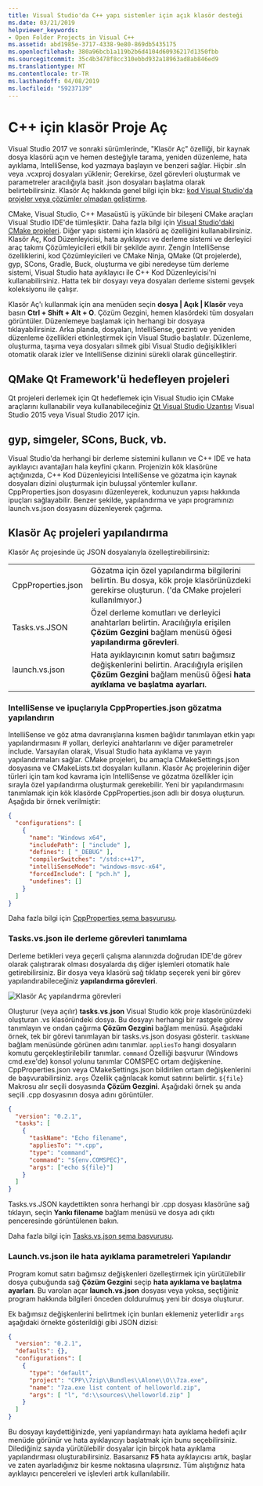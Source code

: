 ```yaml
---
title: Visual Studio'da C++ yapı sistemler için açık klasör desteği
ms.date: 03/21/2019
helpviewer_keywords:
- Open Folder Projects in Visual C++
ms.assetid: abd1985e-3717-4338-9e80-869db5435175
ms.openlocfilehash: 380a96bcb1a119b2b6d4104d60936217d1350fbb
ms.sourcegitcommit: 35c4b3478f8cc310ebbd932a18963ad8ab846ed9
ms.translationtype: MT
ms.contentlocale: tr-TR
ms.lasthandoff: 04/08/2019
ms.locfileid: "59237139"
---
```

# <a name="open-folder-projects-for-c"></a>C++ için klasör Proje Aç

Visual Studio 2017 ve sonraki sürümlerinde, "Klasör Aç" özelliği, bir kaynak dosya klasörü açın ve hemen desteğiyle tarama, yeniden düzenleme, hata ayıklama, IntelliSense, kod yazmaya başlayın ve benzeri sağlar. Hiçbir .sln veya .vcxproj dosyaları yüklenir; Gerekirse, özel görevleri oluşturmak ve parametreler aracılığıyla basit .json dosyaları başlatma olarak belirtebilirsiniz. Klasör Aç hakkında genel bilgi için bkz: [kod Visual Studio'da projeler veya çözümler olmadan geliştirme](/visualstudio/ide/develop-code-in-visual-studio-without-projects-or-solutions).

CMake, Visual Studio, C++ Masaüstü iş yükünde bir bileşeni CMake araçları Visual Studio IDE'de tümleşiktir. Daha fazla bilgi için [Visual Studio'daki CMake projeleri](cmake-projects-in-visual-studio.md). Diğer yapı sistemi için klasörü aç özelliğini kullanabilirsiniz. Klasör Aç, Kod Düzenleyicisi, hata ayıklayıcı ve derleme sistemi ve derleyici araç takımı Çözümleyicileri etkili bir şekilde ayırır. Zengin IntelliSense özelliklerini, kod Çözümleyicileri ve CMake Ninja, QMake (Qt projelerde), gyp, SCons, Gradle, Buck, oluşturma ve gibi neredeyse tüm derleme sistemi, Visual Studio hata ayıklayıcı ile C++ Kod Düzenleyicisi'ni kullanabilirsiniz. Hatta tek bir dosyayı veya dosyaları derleme sistemi gevşek koleksiyonu ile çalışır.

Klasör Aç'ı kullanmak için ana menüden seçin **dosya | Açık | Klasör** veya basın **Ctrl + Shift + Alt + O**. Çözüm Gezgini, hemen klasördeki tüm dosyaları görüntüler. Düzenlemeye başlamak için herhangi bir dosyaya tıklayabilirsiniz. Arka planda, dosyaları, IntelliSense, gezinti ve yeniden düzenleme özellikleri etkinleştirmek için Visual Studio başlatılır. Düzenleme, oluşturma, taşıma veya dosyaları silmek gibi Visual Studio değişiklikleri otomatik olarak izler ve IntelliSense dizinini sürekli olarak güncelleştirir. 

## <a name="qmake-projects-that-target-the-qt-framework"></a>QMake Qt Framework'ü hedefleyen projeleri

Qt projeleri derlemek için Qt hedeflemek için Visual Studio için CMake araçlarını kullanabilir veya kullanabileceğiniz [Qt Visual Studio Uzantısı](https://download.qt.io/development_releases/vsaddin/) Visual Studio 2015 veya Visual Studio 2017 için.

## <a name="gyp-cons-scons-buck-etc"></a>gyp, simgeler, SCons, Buck, vb.

Visual Studio'da herhangi bir derleme sistemini kullanın ve C++ IDE ve hata ayıklayıcı avantajları hala keyfini çıkarın. Projenizin kök klasörüne açtığınızda, C++ Kod Düzenleyicisi IntelliSense ve gözatma için kaynak dosyaları dizini oluşturmak için buluşsal yöntemler kullanır. CppProperties.json dosyasını düzenleyerek, kodunuzun yapısı hakkında ipuçları sağlayabilir. Benzer şekilde, yapılandırma ve yapı programınızı launch.vs.json dosyasını düzenleyerek çağırma.

## <a name="configuring-open-folder-projects"></a>Klasör Aç projeleri yapılandırma

Klasör Aç projesinde üç JSON dosyalarıyla özelleştirebilirsiniz:

| | |
|-|-|
|CppProperties.json|Gözatma için özel yapılandırma bilgilerini belirtin. Bu dosya, kök proje klasörünüzdeki gerekirse oluşturun. ('da CMake projeleri kullanılmıyor.)|
|Tasks.vs.JSON|Özel derleme komutları ve derleyici anahtarları belirtin. Aracılığıyla erişilen **Çözüm Gezgini** bağlam menüsü öğesi **yapılandırma görevleri**.|
|launch.vs.json|Hata ayıklayıcının komut satırı bağımsız değişkenlerini belirtin. Aracılığıyla erişilen **Çözüm Gezgini** bağlam menüsü öğesi **hata ayıklama ve başlatma ayarları**.|

### <a name="configure-intellisense-and-browsing-hints-with-cpppropertiesjson"></a>IntelliSense ve ipuçlarıyla CppProperties.json gözatma yapılandırın

IntelliSense ve göz atma davranışlarına kısmen bağlıdır tanımlayan etkin yapı yapılandırmasını # yolları, derleyici anahtarlarını ve diğer parametreler include. Varsayılan olarak, Visual Studio hata ayıklama ve yayın yapılandırmaları sağlar. CMake projeleri, bu amaçla CMakeSettings.json dosyasına ve CMakeLists.txt dosyaları kullanın. Klasör Aç projelerinin diğer türleri için tam kod kavrama için IntelliSense ve gözatma özellikler için sırayla özel yapılandırma oluşturmak gerekebilir. Yeni bir yapılandırmasını tanımlamak için kök klasörde CppProperties.json adlı bir dosya oluşturun. Aşağıda bir örnek verilmiştir:

```json
{
  "configurations": [
    {
      "name": "Windows x64",
      "includePath": [ "include" ],
      "defines": [ "_DEBUG" ],
      "compilerSwitches": "/std:c++17",
      "intelliSenseMode": "windows-msvc-x64",
      "forcedInclude": [ "pch.h" ],
      "undefines": []
    }
  ]
}
```
Daha fazla bilgi için [CppProperties şema başvurusu](cppproperties-schema-reference.md).

### <a name="define-build-tasks-with-tasksvsjson"></a>Tasks.vs.json ile derleme görevleri tanımlama

Derleme betikleri veya geçerli çalışma alanınızda doğrudan IDE'de görev olarak çalıştırarak olması dosyalarda dış diğer işlemleri otomatik hale getirebilirsiniz. Bir dosya veya klasörü sağ tıklatıp seçerek yeni bir görev yapılandırabileceğiniz **yapılandırma görevleri**.

![Klasör Aç yapılandırma görevleri](media/open-folder-config-tasks.png)

Oluşturur (veya açılır) **tasks.vs.json** Visual Studio kök proje klasörünüzdeki oluşturan .vs klasöründeki dosya. Bu dosyayı herhangi bir rastgele görev tanımlayın ve ondan çağırma **Çözüm Gezgini** bağlam menüsü. Aşağıdaki örnek, tek bir görevi tanımlayan bir tasks.vs.json dosyası gösterir. `taskName` bağlam menüsünde görünen adını tanımlar. `appliesTo` hangi dosyaların komutu gerçekleştirilebilir tanımlar. `command` Özelliği başvurur (Windows cmd.exe'de) konsol yolunu tanımlar COMSPEC ortam değişkenine. CppProperties.json veya CMakeSettings.json bildirilen ortam değişkenlerini de başvurabilirsiniz. `args` Özellik çağrılacak komut satırını belirtir. `${file}` Makrosu alır seçili dosyasında **Çözüm Gezgini**. Aşağıdaki örnek şu anda seçili .cpp dosyasının dosya adını görüntüler.

```json
{
  "version": "0.2.1",
  "tasks": [
    {
      "taskName": "Echo filename",
      "appliesTo": "*.cpp",
      "type": "command",
      "command": "${env.COMSPEC}",
      "args": ["echo ${file}"]
    }
  ]
}
```

Tasks.vs.JSON kaydettikten sonra herhangi bir .cpp dosyası klasörüne sağ tıklayın, seçin **Yankı filename** bağlam menüsü ve dosya adı çıktı penceresinde görüntülenen bakın.

Daha fazla bilgi için [Tasks.vs.json şema başvurusu](tasks-vs-json-schema-reference-cpp.md).

### <a name="configure-debugging-parameters-with-launchvsjson"></a>Launch.vs.json ile hata ayıklama parametreleri Yapılandır

Program komut satırı bağımsız değişkenleri özelleştirmek için yürütülebilir dosya çubuğunda sağ **Çözüm Gezgini** seçip **hata ayıklama ve başlatma ayarları**. Bu varolan açar **launch.vs.json** dosyası veya yoksa, seçtiğiniz program hakkında bilgileri önceden doldurulmuş yeni bir dosya oluşturur.

Ek bağımsız değişkenlerini belirtmek için bunları eklemeniz yeterlidir `args` aşağıdaki örnekte gösterildiği gibi JSON dizisi:

```json
{
  "version": "0.2.1",
  "defaults": {},
  "configurations": [
    {
      "type": "default",
      "project": "CPP\\7zip\\Bundles\\Alone\\O\\7za.exe",
      "name": "7za.exe list content of helloworld.zip",
      "args": [ "l", "d:\\sources\\helloworld.zip" ]
    }
  ]
}
```

Bu dosyayı kaydettiğinizde, yeni yapılandırmayı hata ayıklama hedefi açılır menüde görünür ve hata ayıklayıcıyı başlatmak için bunu seçebilirsiniz. Dilediğiniz sayıda yürütülebilir dosyalar için birçok hata ayıklama yapılandırması oluşturabilirsiniz. Basarsanız **F5** hata ayıklayıcısı artık, başlar ve zaten ayarladığınız bir kesme noktasına ulaşırsınız. Tüm alıştığınız hata ayıklayıcı pencereleri ve işlevleri artık kullanılabilir.
